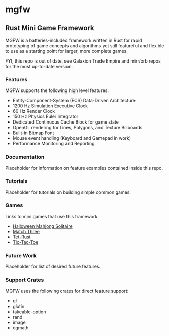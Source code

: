 # mgfw
## Rust Mini Game Framework
MGFW is a batteries-included framework written in Rust for rapid prototyping of game concepts and algorithms yet still featureful and flexible to use as a starting point for larger, more complete games.

FYI, this repo is out of date, see Galaxion Trade Empire and mirr/orb repos for the most up-to-date version.

### Features
MGFW supports the following high level features:
- Entity-Component-System (ECS) Data-Driven Architecture
- 1200 Hz Simulation Executive Clock
- 60 Hz Render Clock
- 150 Hz Physics Euler Integrator
- Dedicated Continuous Cache Block for game state
- OpenGL rendering for Lines, Polygons, and Texture Billboards
- Built-in Bitmap Font
- Mouse event handling (Keyboard and Gamepad in work)
- Performance Monitoring and Reporting

### Documentation
Placeholder for information on feature examples contained inside this repo.

### Tutorials
Placeholder for tutorials on building simple common games.

### Games
Links to mini games that use this framework.
- [Halloween Mahjong Solitaire](https://github.com/Syn-Nine/rust-mini-games/tree/main/2d-games/mahjong)
- [Match Three](https://github.com/Syn-Nine/rust-mini-games/tree/main/2d-games/match-three)
- [Tet-Rust](https://github.com/Syn-Nine/rust-mini-games/tree/main/2d-games/tet-rust)
- [Tic-Tac-Toe](https://github.com/Syn-Nine/rust-mini-games/tree/main/2d-games/tictactoe)

### Future Work
Placeholder for list of desired future features.

### Support Crates
MGFW uses the following crates for direct feature support:
- gl
- glutin
- takeable-option
- rand
- image
- cgmath
